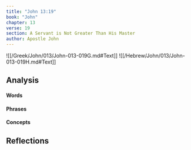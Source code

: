 ```yaml
---
title: "John 13:19"
book: "John"
chapter: 13
verse: 19
section: A Servant is Not Greater Than His Master
author: Apostle John
---
```

![[/Greek/John/013/John-013-019G.md#Text]]
![[/Hebrew/John/013/John-013-019H.md#Text]]

## Analysis

#### Words

#### Phrases

#### Concepts

## Reflections
